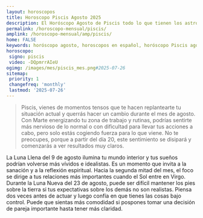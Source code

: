 ```yaml
---
layout: horoscopos
title: Horoscopo Piscis Agosto 2025
description: El Horóscopo Agosto de Piscis todo lo que tienen los astros preparados para este mes, amor, trabajo, familia. Todo sobre astrologia, tarot, predicciones. Horoscopo gratis en español, predicciones y astrología.
permalink: /horoscopo-mensual/piscis/
amplink: /horoscopo-mensual/amp/piscis/
home: FALSE
keywords: horóscopo agosto, horoscopos en español, horóscopo Piscis agosto , horóscopo esperanza gracia, horoscop, horóscopos gratis, horoscopo Piscis, Tarot, Astrologia, Zodíaco, Piscis, horoscopo gratis, horoscopo del mes 
horoscopo:
 signo: piscis
 video: -DQpmrrAIeU
ogimg: /images/mes/piscis_mes.png#2025-07-26
sitemap:
 priority: 1
 changefreq: 'monthly'
 lastmod: '2025-07-26'
---
```



 > Piscis, vienes de momentos tensos que te hacen replantearte tu situación actual y querrás hacer un cambio durante el mes de agosto. Con Marte energizando tu zona de trabajo y rutinas, podrías sentirte más nervioso de lo normal o con dificultad para llevar tus acciones a cabo, pero solo estás cogiendo fuerza para lo que viene. No te preocupes, porque a partir del día 20, este sentimiento se disipará y comenzarás a ver resultados muy claros.



La Luna Llena del 9 de agosto ilumina tu mundo interior y tus sueños podrían volverse más vívidos e idealistas. Es un momento que invita a la sanación y a la reflexión espiritual. Hacia la segunda mitad del mes, el foco se dirige a tus relaciones más importantes cuando el Sol entre en Virgo. Durante la Luna Nueva del 23 de agosto, puede ser difícil mantener los pies sobre la tierra si tus expectativas sobre los demás no son realistas. Piensa dos veces antes de actuar y luego confía en que tienes las cosas bajo control. Puede que sientas más comodidad si pospones tomar una decisión de pareja importante hasta tener más claridad.
